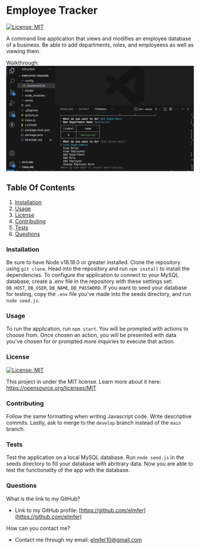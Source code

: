 # Employee Tracker

 [![License: MIT](https://img.shields.io/badge/License-MIT-yellow.svg)](https://opensource.org/licenses/MIT)
 
A command line application that views and modifies an employee database of a business. Be able to add departments, roles, and employeess as well as viewing them.

Walkthrough:
[![Watch the video](./assets/images/screenshot.png)](https://drive.google.com/file/d/1T8DznmHIdRJql7CMdw_CVEFYWJ5Q_4fY/view?usp=sharing)
 
## Table Of Contents
1. [Installation](#installation)
2. [Usage](#usage)
3. [License](#license)
4. [Contributing](#contributing)
5. [Tests](#tests)
6. [Questions](#questions)
 
### Installation
 
Be sure to have Node v18.18.0 or greater installed. Clone the repository using `git clone`. Head into the repository and run `npm install` to install the dependencies. To configure the application to connect to your MySQL database, create a .env file in the repository with these settings set: `DB_HOST`, `DB_USER`, `DB_NAME`, `DB_PASSWORD`. If you want to seed your database for testing, copy the `.env` file you've made into the seeds directory, and run `node seed.js`.
 
### Usage
 
To run the application, run `npm start`. You will be prompted with actions to choose from. Once chosen an action, you will be presented with data you've chosen for or prompted more inquiries to execute that action.
 
### License
 
 [![License: MIT](https://img.shields.io/badge/License-MIT-yellow.svg)](https://opensource.org/licenses/MIT)

This project in under the MIT license. Learn more about it here: https://opensource.org/licenses/MIT
 
### Contributing
 
Follow the same formatting when writing Javascript code. Write descriptive commits. Lastly, ask to merge to the `develop` branch instead of the `main` branch.
 
### Tests
 
Test the application on a local MySQL database. Run `node seed.js` in the seeds directory to fill your database with abritrary data. Now you are able to test the functionality of the app with the database.
 
### Questions
 
What is the link to my GitHub?
 
- Link to my GitHub profile: [https://github.com/elmfer](https://github.com/elmfer)
 
How can you contact me?
 
- Contact me through my email: [elmfer10@gmail.com](mailto:elmfer10@gmail.com)
